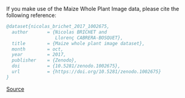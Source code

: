 If you make use of the Maize Whole Plant Image data, please cite the following reference:

``` bibtex
@dataset{nicolas_brichet_2017_1002675,
  author       = {Nicolas BRICHET and
                  Llorenç CABRERA-BOSQUET},
  title        = {Maize whole plant image dataset},
  month        = oct,
  year         = 2017,
  publisher    = {Zenodo},
  doi          = {10.5281/zenodo.1002675},
  url          = {https://doi.org/10.5281/zenodo.1002675}
}
```

[Source](https://zenodo.org/record/1002675/export/hx)